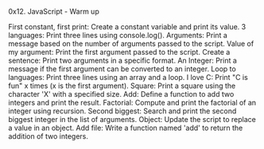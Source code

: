 0x12. JavaScript - Warm up

First constant, first print: Create a constant variable and print its value.
3 languages: Print three lines using console.log().
Arguments: Print a message based on the number of arguments passed to the script.
Value of my argument: Print the first argument passed to the script.
Create a sentence: Print two arguments in a specific format.
An Integer: Print a message if the first argument can be converted to an integer.
Loop to languages: Print three lines using an array and a loop.
I love C: Print "C is fun" x times (x is the first argument).
Square: Print a square using the character 'X' with a specified size.
Add: Define a function to add two integers and print the result.
Factorial: Compute and print the factorial of an integer using recursion.
Second biggest: Search and print the second biggest integer in the list of arguments.
Object: Update the script to replace a value in an object.
Add file: Write a function named 'add' to return the addition of two integers.

